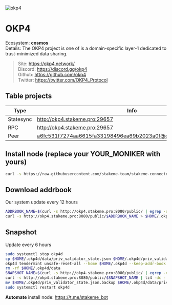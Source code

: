 ![okp4](https://user-images.githubusercontent.com/79249177/208854327-9b8bbae8-72ac-4d21-ae7d-8a94a0051913.png)
# OKP4

Ecosystem: **cosmos** </br>
Details: The OKP4 project is one of is a domain-specific layer-1 dedicated to trust-minimized data sharing.</br>

> Site: https://okp4.network/ </br>
> Discord: https://discord.gg/okp4 </br>
> Github: https://github.com/okp4 </br>
> Twitter: https://twitter.com/OKP4_Protocol </br>
## Table projects
| Type      | Info     |
|-----------|----------|
| Statesync | http://okp4.stakeme.pro:29657 |
| RPC       | http://okp4.stakeme.pro:29657      |
| Peer      | a6fc531f7274aa6615fa33198496ea69b2023a0f@okp4.stakeme.pro:29656      |

## Install node (replace your YOUR_MONIKER with yours)
```sh
curl -s https://raw.githubusercontent.com/stakeme-team/stakeme-connector/master/scripts/okp4-installer.sh | STAKEME_MONIKER=YOUR_MONIKER && bash
```

## Download addrbook
Our system update every 12 hours
```sh
ADDRBOOK_NAME=$(curl -s http://okp4.stakeme.pro:8080/public/ | egrep -o ">okp4_addrbook.*\.json" | tr -d ">")
curl -s http://okp4.stakeme.pro:8080/public/$ADDRBOOK_NAME > $HOME/.okp4d/config/addrbook.json
```

## Snapshot
Update every 6 hours
```sh
sudo systemctl stop okp4d
cp $HOME/.okp4d/data/priv_validator_state.json $HOME/.okp4d/priv_validator_state.json.backup
okp4d tendermint unsafe-reset-all --home $HOME/.okp4d --keep-addr-book
rm -rf $HOME/.okp4d/data
SNAPSHOT_NAME=$(curl -s http://okp4.stakeme.pro:8080/public/ | egrep -o ">okp4_snapshot.*\.tar.lz4" | tr -d ">")
curl -s http://okp4.stakeme.pro:8080/public/$SNAPSHOT_NAME | lz4 -dc - | tar -xf - -C $HOME/.okp4d
mv $HOME/.okp4d/priv_validator_state.json.backup $HOME/.okp4d/data/priv_validator_state.json
sudo systemctl restart okp4d
```

**Automate** install node: https://t.me/stakeme_bot
